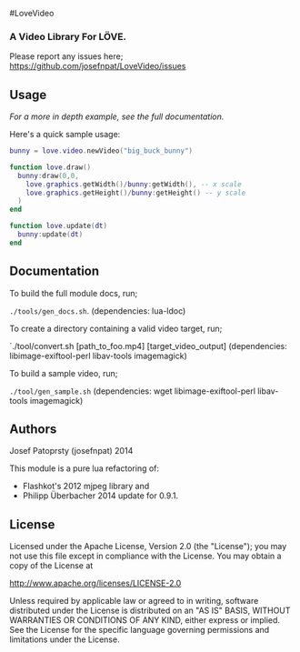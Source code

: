 #LoveVideo

### A Video Library For L&Ouml;VE.

Please report any issues here; https://github.com/josefnpat/LoveVideo/issues

## Usage

_For a more in depth example, see the full documentation._

Here's a quick sample usage:

```lua
bunny = love.video.newVideo("big_buck_bunny")

function love.draw()
  bunny:draw(0,0,
    love.graphics.getWidth()/bunny:getWidth(), -- x scale
    love.graphics.getHeight()/bunny:getHeight() -- y scale
  )
end

function love.update(dt)
  bunny:update(dt)
end
```

## Documentation

To build the full module docs, run;

`./tools/gen_docs.sh`.
(dependencies: lua-ldoc)

To create a directory containing a valid video target, run;

`./tool/convert.sh [path_to_foo.mp4] [target_video_output]
(dependencies: libimage-exiftool-perl libav-tools imagemagick)

To build a sample video, run;

`./tool/gen_sample.sh`
(dependencies: wget libimage-exiftool-perl libav-tools imagemagick)

## Authors

Josef Patoprsty (josefnpat) 2014

This module is a pure lua refactoring of:

* Flashkot's 2012 mjpeg library and
* Philipp &Uuml;berbacher 2014 update for 0.9.1.

## License

Licensed under the Apache License, Version 2.0 (the "License");
you may not use this file except in compliance with the License.
You may obtain a copy of the License at

http://www.apache.org/licenses/LICENSE-2.0

Unless required by applicable law or agreed to in writing, software
distributed under the License is distributed on an "AS IS" BASIS,
WITHOUT WARRANTIES OR CONDITIONS OF ANY KIND, either express or implied.
See the License for the specific language governing permissions and
limitations under the License.
